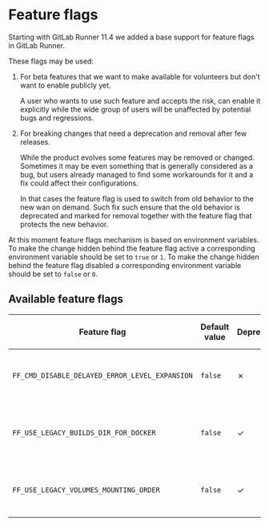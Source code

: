 # Feature flags

Starting with GitLab Runner 11.4 we added a base support for feature flags in GitLab Runner.

These flags may be used:

1. For beta features that we want to make available for volunteers but don't want to enable publicly yet.

    A user who wants to use such feature and accepts the risk, can enable it explicitly while the wide
    group of users will be unaffected by potential bugs and regressions.

1. For breaking changes that need a deprecation and removal after few releases.

    While the product evolves some features may be removed or changed. Sometimes it may be even something
    that is generally considered as a bug, but users already managed to find some workarounds for it
    and a fix could affect their configurations.

    In that cases the feature flag is used to switch from old behavior to the new wan on demand. Such
    fix such ensure that the old behavior is deprecated and marked for removal together with the feature
    flag that protects the new behavior.

At this moment feature flags mechanism is based on environment variables. To make the change hidden behind
the feature flag active a corresponding environment variable should be set to `true` or `1`. To make the
change hidden behind the feature flag disabled a corresponding environment variable should be set to
`false` or `0`.

## Available feature flags

<!--
The list of feature flags is created automatically.
If you need to update it, call `make update_feature_flags_docs` in the
root directory of this project.
The flags are defined in `./helpers/feature_flags/flags.go` file.
-->

<!-- feature_flags_list_start -->

| Feature flag | Default value | Deprecated | To be removed with | Description |
|--------------|---------------|------------|--------------------|-------------|
| `FF_CMD_DISABLE_DELAYED_ERROR_LEVEL_EXPANSION` | `false` | ✗ |  | Disables [EnableDelayedExpansion](https://ss64.com/nt/delayedexpansion.html) for error checking for when using [Window Batch](https://docs.gitlab.com/runner/shells/#windows-batch) shell |
| `FF_USE_LEGACY_BUILDS_DIR_FOR_DOCKER` | `false` | ✓ | 12.3 | Disables the new strategy for Docker executor to cache the content of `/builds` directory instead of `/builds/group-org` |
| `FF_USE_LEGACY_VOLUMES_MOUNTING_ORDER` | `false` | ✓ | 12.6 | Disables the new ordering of volumes mounting when `docker*` executors are being used. |

<!-- feature_flags_list_end -->
